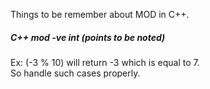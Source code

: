 
Things to be remember about MOD in C++. <br>

<h5>C++ mod -ve int (points to be noted) </h5>
Ex: (-3 % 10) will return -3 which is equal to 7. <br>
    So handle such cases properly.
